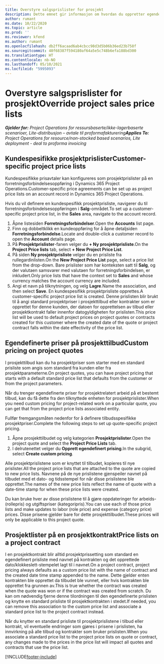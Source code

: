 ```yaml
---
title: Overstyre salgsprislister for prosjekt
description: Dette emnet gir informasjon om hvordan du oppretter egendefinerte prislister for salg.
author: rumant
ms.date: 10/22/2020
ms.topic: article
ms.prod: ''
ms.reviewer: kfend
ms.author: rumant
ms.openlocfilehash: db2ff6acaad6ab4cbcc98d3d5b06b36ed23b758f
ms.sourcegitcommit: 40f68387f594180af64a5e5c748b6efa188bd300
ms.translationtype: HT
ms.contentlocale: nb-NO
ms.lasthandoff: 05/10/2021
ms.locfileid: "5995093"
---
```

# <a name="override-project-sales-price-lists"></a><span data-ttu-id="d1989-103">Overstyre salgsprislister for prosjekt</span><span class="sxs-lookup"><span data-stu-id="d1989-103">Override project sales price lists</span></span>

<span data-ttu-id="d1989-104">_**Gjelder for:** Project Operations for ressursbaserte/ikke-lagerbaserte scenarioer, Lite-distribusjon – avtale til proformafakturering_</span><span class="sxs-lookup"><span data-stu-id="d1989-104">_**Applies To:** Project Operations for resource/non-stocked based scenarios, Lite deployment - deal to proforma invoicing_</span></span>

## <a name="customer-specific-project-price-lists"></a><span data-ttu-id="d1989-105">Kundespesifikke prosjektprislister</span><span class="sxs-lookup"><span data-stu-id="d1989-105">Customer-specific project price lists</span></span>

<span data-ttu-id="d1989-106">Kundespesifikke prisavtaler kan konfigureres som prosjektprislister på en forretningsforbindelsesoppføring i Dynamics 365 Project Operations.</span><span class="sxs-lookup"><span data-stu-id="d1989-106">Customer-specific price agreements can be set up as project price lists on an account record in Dynamics 365 Project Operations.</span></span>

<span data-ttu-id="d1989-107">Hvis du vil definere en kundespesifikk prosjektprisliste, navigerer du til forretningsforbindelsesoppføringen i **Salg**-området.</span><span class="sxs-lookup"><span data-stu-id="d1989-107">To set up a customer-specific project price list, in the **Sales** area, navigate to the account record.</span></span>

1. <span data-ttu-id="d1989-108">Åpne listesiden **Forretningsforbindelser**.</span><span class="sxs-lookup"><span data-stu-id="d1989-108">Open the **Accounts** list page.</span></span>
2. <span data-ttu-id="d1989-109">Finn og dobbeltklikk en kundeoppføring for å åpne detaljsiden **Forretningsforbindelse**.</span><span class="sxs-lookup"><span data-stu-id="d1989-109">Locate and double-click a customer record to open the **Account** details page.</span></span>
3. <span data-ttu-id="d1989-110">På **Prosjektprislister**-fanen velger du **+ Ny prosjektprisliste**.</span><span class="sxs-lookup"><span data-stu-id="d1989-110">On the **Project Price lists** tab, select **+ New Project Price List**.</span></span>
4. <span data-ttu-id="d1989-111">På siden **Ny prosjektprisliste** velger du en prisliste fra rullegardinlisten.</span><span class="sxs-lookup"><span data-stu-id="d1989-111">On the **New Project Price List** page, select a price list from the drop-down.</span></span> <span data-ttu-id="d1989-112">Bare prislister som har konteksten satt til **Salg**, og der valutaen samsvarer med valutaen for forretningsforbindelsen, er inkludert.</span><span class="sxs-lookup"><span data-stu-id="d1989-112">Only price lists that have the context set to **Sales** and whose currency matches the account currency are included.</span></span>
5. <span data-ttu-id="d1989-113">Angi et navn på tilknytningen, og velg **Lagre**.</span><span class="sxs-lookup"><span data-stu-id="d1989-113">Name the association, and then select **Save**.</span></span> <span data-ttu-id="d1989-114">En kundespesifikk prosjektprisliste opprettes.</span><span class="sxs-lookup"><span data-stu-id="d1989-114">A customer-specific project price list is created.</span></span> <span data-ttu-id="d1989-115">Denne prislisten blir brukt til å angi standard prosjektpriser i prosjekttilbud eller kontrakter som er opprettet for denne kunden, der datoen for opprettelsen av tilbud eller prosjektkontrakt faller innenfor datogyldigheten for prislisten.</span><span class="sxs-lookup"><span data-stu-id="d1989-115">This price list will be used to default project prices on project quotes or contracts created for this customer where the created date of the quote or project contract falls within the date effectivity of the price list.</span></span>

## <a name="custom-pricing-on-project-quotes"></a><span data-ttu-id="d1989-116">Egendefinerte priser på prosjekttilbud</span><span class="sxs-lookup"><span data-stu-id="d1989-116">Custom pricing on project quotes</span></span>

<span data-ttu-id="d1989-117">I prosjekttilbud kan du ha prosjektpriser som starter med en standard prisliste som angis som standard fra kunden eller fra prosjektparameterne.</span><span class="sxs-lookup"><span data-stu-id="d1989-117">On project quotes, you can have project pricing that starts with a default standard price list that defaults from the customer or from the project parameters.</span></span>

<span data-ttu-id="d1989-118">Når du trenger egendefinerte priser for prosjektrelatert arbeid på et bestemt tilbud, kan du få dette fra den tilknyttede enheten for prosjektprislister.</span><span class="sxs-lookup"><span data-stu-id="d1989-118">When you need custom pricing for project-related work on a particular quote, you can get that from the project price lists associated entity.</span></span>

<span data-ttu-id="d1989-119">Fullfør fremgangsmåten nedenfor for å definere tilbudsspesifikke prosjektpriser.</span><span class="sxs-lookup"><span data-stu-id="d1989-119">Complete the following steps to set up quote-specific project pricing.</span></span>

1. <span data-ttu-id="d1989-120">Åpne prosjekttilbudet og velg kategorien **Prosjektprislister**.</span><span class="sxs-lookup"><span data-stu-id="d1989-120">Open the project quote and select the **Project Price Lists** tab.</span></span>
2. <span data-ttu-id="d1989-121">I delrutenettet velger du **Opprett egendefinert prising**.</span><span class="sxs-lookup"><span data-stu-id="d1989-121">In the subgrid, select **Create custom pricing**.</span></span>

<span data-ttu-id="d1989-122">Alle prosjektprislistene som er knyttet til tilbudet, kopieres til nye prislister.</span><span class="sxs-lookup"><span data-stu-id="d1989-122">All the project price lists that are attached to the quote are copied to new price lists.</span></span> <span data-ttu-id="d1989-123">Navnene på de nye prislistene gjenspeiler navnet på tilbudet med et dato- og tidsstempel for når disse prislistene ble opprettet.</span><span class="sxs-lookup"><span data-stu-id="d1989-123">The names of the new price lists reflect the name of quote with a date-time stamp for when these price lists were created.</span></span>

<span data-ttu-id="d1989-124">Du kan bruke hver av disse prislistene til å gjøre oppdateringer for arbeids- (rollepris) og utgiftspriser (kategoripris).</span><span class="sxs-lookup"><span data-stu-id="d1989-124">You can use each of those price lists and make updates to labor (role price) and expense (category price) prices.</span></span> <span data-ttu-id="d1989-125">Disse prisene gjelder bare for dette prosjekttilbudet.</span><span class="sxs-lookup"><span data-stu-id="d1989-125">These prices will only be applicable to this project quote.</span></span>

## <a name="price-lists-on-a-project-contract"></a><span data-ttu-id="d1989-126">Prosjektlister på en prosjektkontrakt</span><span class="sxs-lookup"><span data-stu-id="d1989-126">Price lists on a project contract</span></span>

<span data-ttu-id="d1989-127">I en prosjektkontrakt blir alltid prosjektprissetting som standard en egendefinert prisliste med navnet på kontrakten og det opprettede dato/klokkeslett-stempelet lagt til i navnet.</span><span class="sxs-lookup"><span data-stu-id="d1989-127">On a project contract, project pricing always defaults as a custom price list with the name of contract and the created date time stamp appended to the name.</span></span> <span data-ttu-id="d1989-128">Dette gjelder enten kontrakten ble opprettet da tilbudet ble vunnet, eller hvis kontrakten ble opprettet fra grunnen av.</span><span class="sxs-lookup"><span data-stu-id="d1989-128">This is true whether the contract was created when the quote was won or if the contract was created from scratch.</span></span> <span data-ttu-id="d1989-129">Du kan om nødvendig fjerne denne tilordningen til den egendefinerte prislisten og knytte en standard prisliste til prosjektkontrakten i stedet.</span><span class="sxs-lookup"><span data-stu-id="d1989-129">If needed, you can remove this association to the custom price list and associate a standard price list to the project contract instead.</span></span>

<span data-ttu-id="d1989-130">Når du knytter en standard prisliste til prosjektprislistene i tilbud eller kontrakt, vil eventuelle endringer som gjøres i prisene i prislisten, ha innvirkning på alle tilbud og kontrakter som bruker prislisten.</span><span class="sxs-lookup"><span data-stu-id="d1989-130">When you associate a standard price list to the project price lists on quote or contract, any changes made to the prices in the price list will impact all quotes and contracts that use the price list.</span></span>


[!INCLUDE[footer-include](../includes/footer-banner.md)]